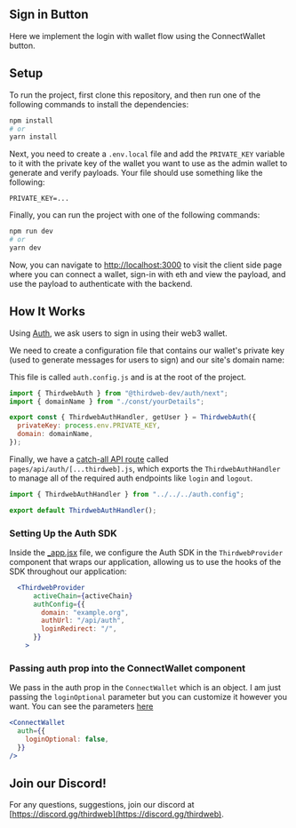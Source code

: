 ## Sign in Button

Here we implement the login with wallet flow using the ConnectWallet button.

## Setup

To run the project, first clone this repository, and then run one of the following commands to install the dependencies:

```bash
npm install
# or
yarn install
```

Next, you need to create a `.env.local` file and add the `PRIVATE_KEY` variable to it with the private key of the wallet you want to use as the admin wallet to generate and verify payloads. Your file should use something like the following:

```.env
PRIVATE_KEY=...
```

Finally, you can run the project with one of the following commands:

```bash
npm run dev
# or
yarn dev
```

Now, you can navigate to [http://localhost:3000](http://localhost:3000) to visit the client side page where you can connect a wallet, sign-in with eth and view the payload, and use the payload to authenticate with the backend.

## How It Works

Using [Auth](https://portal.thirdweb.com/auth), we ask users to sign in using their web3 wallet.

We need to create a configuration file that contains our wallet's private key (used to generate messages for users to sign) and our site's domain name:

This file is called `auth.config.js` and is at the root of the project.

```jsx
import { ThirdwebAuth } from "@thirdweb-dev/auth/next";
import { domainName } from "./const/yourDetails";

export const { ThirdwebAuthHandler, getUser } = ThirdwebAuth({
  privateKey: process.env.PRIVATE_KEY,
  domain: domainName,
});
```

Finally, we have a [catch-all API route](https://nextjs.org/docs/api-routes/dynamic-api-routes#catch-all-api-routes) called `pages/api/auth/[...thirdweb].js`, which exports the `ThirdwebAuthHandler` to manage all of the required auth endpoints like `login` and `logout`.

```jsx
import { ThirdwebAuthHandler } from "../../../auth.config";

export default ThirdwebAuthHandler();
```

### Setting Up the Auth SDK

Inside the [\_app.jsx](./pages/_app.jsx) file, we configure the Auth SDK in the `ThirdwebProvider` component that wraps our application, allowing us to use the hooks of the SDK throughout our application:

```jsx
  <ThirdwebProvider
      activeChain={activeChain}
      authConfig={{
        domain: "example.org",
        authUrl: "/api/auth",
        loginRedirect: "/",
      }}
    >
```

### Passing auth prop into the ConnectWallet component

We pass in the auth prop in the `ConnectWallet` which is an object. I am just passing the `loginOptional` parameter but you can customize it however you want. You can see the parameters [here](https://portal.thirdweb.com/ui-components/connectwalletbutton#with-auth)

```jsx
<ConnectWallet
  auth={{
    loginOptional: false,
  }}
/>
```

## Join our Discord!

For any questions, suggestions, join our discord at [https://discord.gg/thirdweb](https://discord.gg/thirdweb).
